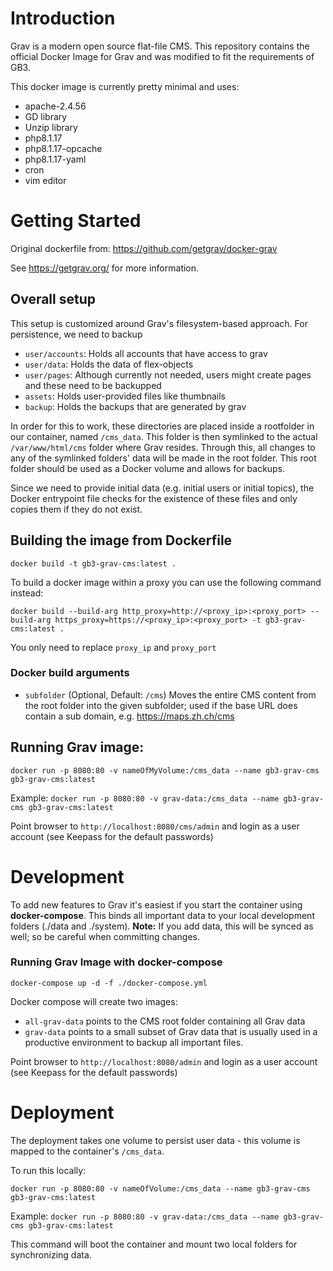 # Introduction
Grav is a modern open source flat-file CMS. This repository contains the official Docker Image for Grav and was modified to fit the requirements of GB3.

This docker image is currently pretty minimal and uses:

* apache-2.4.56
* GD library
* Unzip library
* php8.1.17
* php8.1.17-opcache
* php8.1.17-yaml
* cron
* vim editor

# Getting Started

Original dockerfile from: https://github.com/getgrav/docker-grav

See https://getgrav.org/ for more information.

## Overall setup

This setup is customized around Grav's filesystem-based approach. For persistence, we need to backup

* `user/accounts`: Holds all accounts that have access to grav
* `user/data`: Holds the data of flex-objects
* `user/pages`: Although currently not needed, users might create pages and these need to be backupped
* `assets`: Holds user-provided files like thumbnails
* `backup`: Holds the backups that are generated by grav

In order for this to work, these directories are placed inside a rootfolder in our container, named `/cms_data`. This
folder is then symlinked to the actual `/var/www/html/cms` folder where Grav resides. Through this, all changes to any of
the symlinked folders' data will be made in the root folder. This root folder should be used as a Docker volume and
allows for backups.

Since we need to provide initial data (e.g. initial users or initial topics), the Docker entrypoint file checks for the
existence of these files and only copies them if they do not exist.

## Building the image from Dockerfile

```shell
docker build -t gb3-grav-cms:latest .
```

To build a docker image within a proxy you can use the following command instead:

```shell
docker build --build-arg http_proxy=http://<proxy_ip>:<proxy_port> --build-arg https_proxy=https://<proxy_ip>:<proxy_port> -t gb3-grav-cms:latest .
```
You only need to replace `proxy_ip` and `proxy_port`

### Docker build arguments
* `subfolder` (Optional, Default: `/cms`) Moves the entire CMS content from the root folder into the given subfolder; used if the base URL does contain a sub domain, e.g. https://maps.zh.ch/cms 

## Running Grav image:

```shell
docker run -p 8080:80 -v nameOfMyVolume:/cms_data --name gb3-grav-cms gb3-grav-cms:latest
```

Example: `docker run -p 8080:80 -v grav-data:/cms_data --name gb3-grav-cms gb3-grav-cms:latest`

Point browser to `http://localhost:8080/cms/admin` and login as a user account (see Keepass for the default passwords)

# Development

To add new features to Grav it's easiest if you start the container using **docker-compose**. This binds all important data 
to your local development folders (./data and ./system). **Note:** If you add data, this will be synced as well; so be
careful when committing changes.

### Running Grav Image with docker-compose

```shell
docker-compose up -d -f ./docker-compose.yml
```

Docker compose will create two images:
* `all-grav-data` points to the CMS root folder containing all Grav data
* `grav-data` points to a small subset of Grav data that is usually used in a productive environment to backup all important files.

Point browser to `http://localhost:8080/admin` and login as a user account (see Keepass for the default passwords)

# Deployment

The deployment takes one volume to persist user data - this volume is mapped to the container's `/cms_data`.

To run this locally:
```shell
docker run -p 8080:80 -v nameOfVolume:/cms_data --name gb3-grav-cms gb3-grav-cms:latest
```

Example: `docker run -p 8080:80 -v grav-data:/cms_data --name gb3-grav-cms gb3-grav-cms:latest`

This command will boot the container and mount two local folders for synchronizing data.